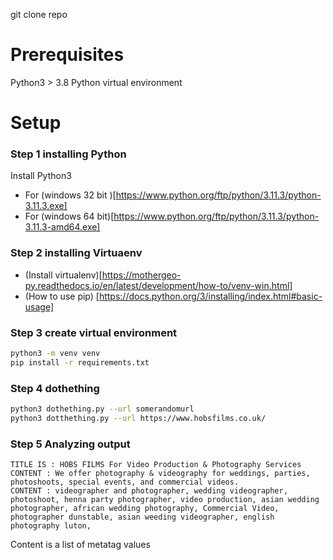 git clone repo

# Prerequisites
Python3 > 3.8
Python virtual environment

# Setup

### Step 1 installing Python
Install Python3

- For (windows 32 bit )[https://www.python.org/ftp/python/3.11.3/python-3.11.3.exe]
- For (windows 64 bit)[https://www.python.org/ftp/python/3.11.3/python-3.11.3-amd64.exe]

### Step 2 installing Virtuaenv
- (Install virtualenv)[https://mothergeo-py.readthedocs.io/en/latest/development/how-to/venv-win.html]
- (How to use pip) [https://docs.python.org/3/installing/index.html#basic-usage]

### Step 3 create virtual environment

```bash
python3 -m venv venv
pip install -r requirements.txt
```

### Step 4 dothething
```bash
python3 dothething.py --url somerandomurl
python3 dotthething.py --url https://www.hobsfilms.co.uk/
```

### Step 5 Analyzing output
```
TITLE IS : HOBS FILMS For Video Production & Photography Services 
CONTENT : We offer photography & videography for weddings, parties, photoshoots, special events, and commercial videos.
CONTENT : videographer and photographer, wedding videographer, photoshoot, henna party photographer, video production, asian wedding photographer, african wedding photography, Commercial Video, photographer dunstable, asian weeding videographer, english photography luton,
```

Content is a list of metatag values

